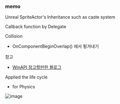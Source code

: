 ### memo 
Unreal SpriteActor's Inheritance such as caste system

Callback function by Delegate

Collision 
- OnComponentBeginOverlap() 에서 튕겨내기

참고
- [WinAPI 참고할만한 블로그](https://m.blog.naver.com/PostList.naver?blogId=winterwolfs&categoryNo=44&logCode=0)

Applied the life cycle
- for Physics


![image](https://github.com/strurao/Zelda/assets/126440235/7a0fd980-f1bc-474b-bae0-b2076045c7b5)
